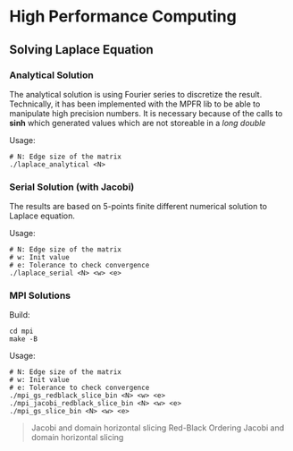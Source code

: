 High Performance Computing
==========================

Solving Laplace Equation
------------------------

### Analytical Solution

The analytical solution is using Fourier series to discretize the result.
Technically, it has been implemented with the MPFR lib to be able to manipulate
high precision numbers. It is necessary because of the calls to __sinh__ which
generated values which are not storeable in a _long double_

Usage:
```
# N: Edge size of the matrix
./laplace_analytical <N>
```

### Serial Solution (with Jacobi)

The results are based on 5-points finite different numerical solution to Laplace
equation.

Usage:
```
# N: Edge size of the matrix
# w: Init value
# e: Tolerance to check convergence
./laplace_serial <N> <w> <e>
```

### MPI Solutions

Build:
```
cd mpi
make -B
```

Usage:
```
# N: Edge size of the matrix
# w: Init value
# e: Tolerance to check convergence
./mpi_gs_redblack_slice_bin <N> <w> <e>
./mpi_jacobi_redblack_slice_bin <N> <w> <e>
./mpi_gs_slice_bin <N> <w> <e>
```

> Jacobi and domain horizontal slicing
> Red-Black Ordering Jacobi and domain horizontal slicing
